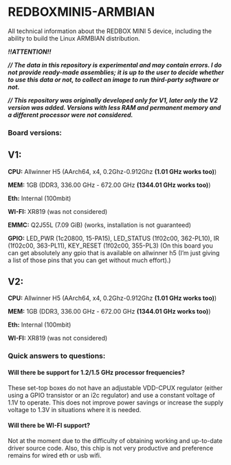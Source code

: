 # REDBOXMINI5-ARMBIAN
All technical information about the REDBOX MINI 5 device, including the ability to build the Linux ARMBIAN distribution.

<b><i>!!ATTENTION!!</i></b>

<b><i>// The data in this repository is experimental and may contain errors. I do not provide ready-made assemblies; it is up to the user to decide whether to use this data or not, to collect an image to run third-party software or not.</i></b>

<b><i>// This repository was originally developed only for V1, later only the V2 version was added. Versions with less RAM and permanent memory and a different processor were not considered.</i></b>

### Board versions:
## V1:
<b>CPU:</b> Allwinner H5 (AArch64, x4, 0.2Ghz-0.912Ghz <b>(1.01 GHz works too)</b>)

<b>MEM:</b> 1GB (DDR3, 336.00 GHz - 672.00 GHz <b>(1344.01 GHz works too)</b>)

<b>Eth:</b> Internal (100mbit)

<b>WI-FI:</b> XR819 (was not considered)

<b>EMMC:</b> Q2J55L (7.09 GiB) (works, installation is not guaranteed)

<b>GPIO:</b> LED_PWR (1c20800, 15-PA15), LED_STATUS (1f02c00, 362-PL10), IR (1f02c00, 363-PL11), KEY_RESET (1f02c00, 355-PL3) (On this board you can get absolutely any gpio that is available on allwinner h5 (I’m just giving a list of those pins that you can get without much effort).)

## V2:
<b>CPU:</b> Allwinner H5 (AArch64, x4, 0.2Ghz-0.912Ghz <b>(1.01 GHz works too)</b>)

<b>MEM:</b> 1GB (DDR3, 336.00 GHz - 672.00 GHz <b>(1344.01 GHz works too)</b>)

<b>Eth:</b> Internal (100mbit)

<b>WI-FI:</b> XR819 (was not considered)


### Quick answers to questions:

#### Will there be support for 1.2/1.5 GHz processor frequencies?

These set-top boxes do not have an adjustable VDD-CPUX regulator (either using a GPIO transistor or an i2c regulator) and use a constant voltage of 1.1V to operate. This does not improve power savings or increase the supply voltage to 1.3V in situations where it is needed.

#### Will there be WI-FI support?

Not at the moment due to the difficulty of obtaining working and up-to-date driver source code. Also, this chip is not very productive and preference remains for wired eth or usb wifi.
